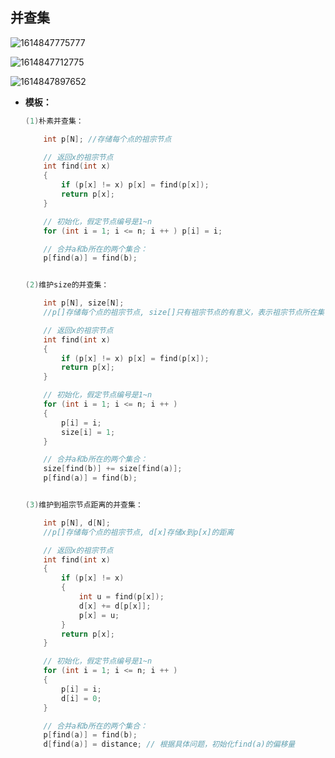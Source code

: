## 并查集

![1614847775777](C:\Users\Mr.Yang\AppData\Roaming\Typora\typora-user-images\1614847775777.png)

![1614847712775](C:\Users\Mr.Yang\AppData\Roaming\Typora\typora-user-images\1614847712775.png)

![1614847897652](C:\Users\Mr.Yang\AppData\Roaming\Typora\typora-user-images\1614847897652.png)





- **模板：**

  ```c++
  (1)朴素并查集：
  
      int p[N]; //存储每个点的祖宗节点
  
      // 返回x的祖宗节点
      int find(int x)
      {
          if (p[x] != x) p[x] = find(p[x]);
          return p[x];
      }
  
      // 初始化，假定节点编号是1~n
      for (int i = 1; i <= n; i ++ ) p[i] = i;
  
      // 合并a和b所在的两个集合：
      p[find(a)] = find(b);
  
  
  (2)维护size的并查集：
  
      int p[N], size[N];
      //p[]存储每个点的祖宗节点, size[]只有祖宗节点的有意义，表示祖宗节点所在集合中的点的数量
  
      // 返回x的祖宗节点
      int find(int x)
      {
          if (p[x] != x) p[x] = find(p[x]);
          return p[x];
      }
  
      // 初始化，假定节点编号是1~n
      for (int i = 1; i <= n; i ++ )
      {
          p[i] = i;
          size[i] = 1;
      }
  
      // 合并a和b所在的两个集合：
      size[find(b)] += size[find(a)];
      p[find(a)] = find(b);
  
  
  (3)维护到祖宗节点距离的并查集：
  
      int p[N], d[N];
      //p[]存储每个点的祖宗节点, d[x]存储x到p[x]的距离
  
      // 返回x的祖宗节点
      int find(int x)
      {
          if (p[x] != x)
          {
              int u = find(p[x]);
              d[x] += d[p[x]];
              p[x] = u;
          }
          return p[x];
      }
  
      // 初始化，假定节点编号是1~n
      for (int i = 1; i <= n; i ++ )
      {
          p[i] = i;
          d[i] = 0;
      }
  
      // 合并a和b所在的两个集合：
      p[find(a)] = find(b);
      d[find(a)] = distance; // 根据具体问题，初始化find(a)的偏移量
  ```

  